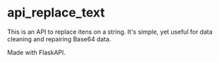 # api_replace_text
This is an API to replace itens on a string. It's simple, yet useful for data cleaning and repairing Base64 data.

Made with FlaskAPI.

